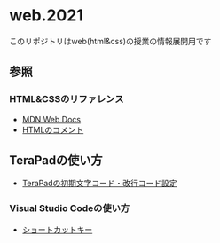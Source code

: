 # web.2021

このリポジトリはweb(html&css)の授業の情報展開用です

## 参照

### HTML&CSSのリファレンス
- [MDN Web Docs](https://developer.mozilla.org/ja/docs/Web)
- [HTMLのコメント](https://persol-tech-s.co.jp/hatalabo/it_engineer/487.html#HTML)

##  TeraPadの使い方
- [TeraPadの初期文字コード・改行コード設定](https://ingwer-design.com/blog/software/terapad-moji.html)

### Visual Studio Codeの使い方
- [ショートカットキー](https://qiita.com/12345/items/64f4372fbca041e949d0)
